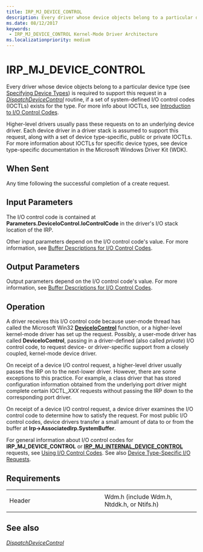 ```yaml
---
title: IRP_MJ_DEVICE_CONTROL
description: Every driver whose device objects belong to a particular device type (see Specifying Device Types) is required to support this request in a DispatchDeviceControl routine, if a set of system-defined I/O control codes (IOCTLs) exists for the type.
ms.date: 08/12/2017
keywords:
 - IRP_MJ_DEVICE_CONTROL Kernel-Mode Driver Architecture
ms.localizationpriority: medium
---
```


# IRP\_MJ\_DEVICE\_CONTROL


Every driver whose device objects belong to a particular device type (see [Specifying Device Types](./specifying-device-types.md)) is required to support this request in a [*DispatchDeviceControl*](/windows-hardware/drivers/ddi/wdm/nc-wdm-driver_dispatch) routine, if a set of system-defined I/O control codes (IOCTLs) exists for the type. For more info about IOCTLs, see [Introduction to I/O Control Codes](introduction-to-i-o-control-codes.md).

Higher-level drivers usually pass these requests on to an underlying device driver. Each device driver in a driver stack is assumed to support this request, along with a set of device type-specific, public or private IOCTLs. For more information about IOCTLs for specific device types, see device type-specific documentation in the Microsoft Windows Driver Kit (WDK).

When Sent
---------

Any time following the successful completion of a create request.

## Input Parameters


The I/O control code is contained at **Parameters.DeviceIoControl.IoControlCode** in the driver's I/O stack location of the IRP.

Other input parameters depend on the I/O control code's value. For more information, see [Buffer Descriptions for I/O Control Codes](./buffer-descriptions-for-i-o-control-codes.md).

## Output Parameters


Output parameters depend on the I/O control code's value. For more information, see [Buffer Descriptions for I/O Control Codes](./buffer-descriptions-for-i-o-control-codes.md).

Operation
---------

A driver receives this I/O control code because user-mode thread has called the Microsoft Win32 [**DeviceIoControl**](/windows/win32/api/ioapiset/nf-ioapiset-deviceiocontrol) function, or a higher-level kernel-mode driver has set up the request. Possibly, a user-mode driver has called **DeviceIoControl**, passing in a driver-defined (also called *private*) I/O control code, to request device- or driver-specific support from a closely coupled, kernel-mode device driver.

On receipt of a device I/O control request, a higher-level driver usually passes the IRP on to the next-lower driver. However, there are some exceptions to this practice. For example, a class driver that has stored configuration information obtained from the underlying port driver might complete certain IOCTL\_*XXX* requests without passing the IRP down to the corresponding port driver.

On receipt of a device I/O control request, a device driver examines the I/O control code to determine how to satisfy the request. For most public I/O control codes, device drivers transfer a small amount of data to or from the buffer at **Irp-&gt;AssociatedIrp.SystemBuffer**.

For general information about I/O control codes for **IRP\_MJ\_DEVICE\_CONTROL** or [**IRP\_MJ\_INTERNAL\_DEVICE\_CONTROL**](irp-mj-internal-device-control.md) requests, see [Using I/O Control Codes](./introduction-to-i-o-control-codes.md). See also [Device Type-Specific I/O Requests](./device-type-specific-i-o-requests.md).

Requirements
------------

<table>
<colgroup>
<col width="50%" />
<col width="50%" />
</colgroup>
<tbody>
<tr class="odd">
<td><p>Header</p></td>
<td>Wdm.h (include Wdm.h, Ntddk.h, or Ntifs.h)</td>
</tr>
</tbody>
</table>

## See also


[*DispatchDeviceControl*](/windows-hardware/drivers/ddi/wdm/nc-wdm-driver_dispatch)

